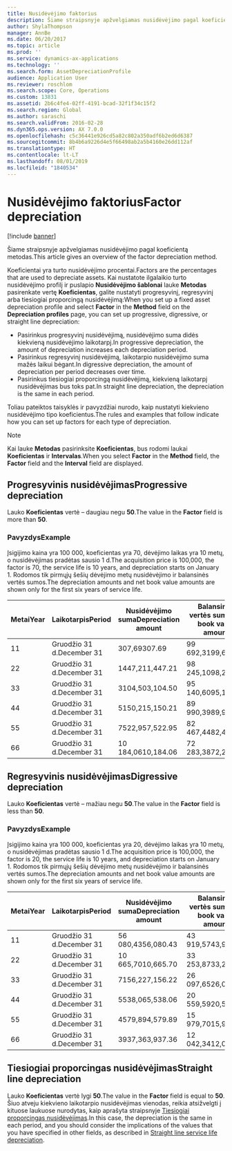 ```yaml
---
title: Nusidėvėjimo faktorius
description: Šiame straipsnyje apžvelgiamas nusidėvėjimo pagal koeficientą metodas.
author: ShylaThompson
manager: AnnBe
ms.date: 06/20/2017
ms.topic: article
ms.prod: ''
ms.service: dynamics-ax-applications
ms.technology: ''
ms.search.form: AssetDepreciationProfile
audience: Application User
ms.reviewer: roschlom
ms.search.scope: Core, Operations
ms.custom: 13831
ms.assetid: 2b6c4fe4-02ff-4191-bcad-32f1f34c15f2
ms.search.region: Global
ms.author: saraschi
ms.search.validFrom: 2016-02-28
ms.dyn365.ops.version: AX 7.0.0
ms.openlocfilehash: c5c36441e926cd5a82c802a350adf6b2ed6d6387
ms.sourcegitcommit: 8b4b6a9226d4e5f66498ab2a5b4160e26dd112af
ms.translationtype: HT
ms.contentlocale: lt-LT
ms.lasthandoff: 08/01/2019
ms.locfileid: "1840534"
---
```

# <a name="factor-depreciation"></a><span data-ttu-id="62cde-103">Nusidėvėjimo faktorius</span><span class="sxs-lookup"><span data-stu-id="62cde-103">Factor depreciation</span></span>

[!include [banner](../includes/banner.md)]

<span data-ttu-id="62cde-104">Šiame straipsnyje apžvelgiamas nusidėvėjimo pagal koeficientą metodas.</span><span class="sxs-lookup"><span data-stu-id="62cde-104">This article gives an overview of the factor depreciation method.</span></span>

<span data-ttu-id="62cde-105">Koeficientai yra turto nusidėvėjimo procentai.</span><span class="sxs-lookup"><span data-stu-id="62cde-105">Factors are the percentages that are used to depreciate assets.</span></span> <span data-ttu-id="62cde-106">Kai nustatote ilgalaikio turto nusidėvėjimo profilį ir puslapio **Nusidėvėjimo šablonai** lauke **Metodas** pasirenkate vertę  **Koeficientas**, galite nustatyti progresyvinį, regresyvinį arba tiesiogiai proporcingą nusidėvėjimą:</span><span class="sxs-lookup"><span data-stu-id="62cde-106">When you set up a fixed asset depreciation profile and select **Factor** in the **Method** field on the **Depreciation profiles** page, you can set up progressive, digressive, or straight line depreciation:</span></span>

-   <span data-ttu-id="62cde-107">Pasirinkus progresyvinį nusidėvėjimą, nusidėvėjimo suma didės kiekvieną nusidėvėjimo laikotarpį.</span><span class="sxs-lookup"><span data-stu-id="62cde-107">In progressive depreciation, the amount of depreciation increases each depreciation period.</span></span>
-   <span data-ttu-id="62cde-108">Pasirinkus regresyvinį nusidėvėjimą, laikotarpio nusidėvėjimo suma mažės laikui bėgant.</span><span class="sxs-lookup"><span data-stu-id="62cde-108">In digressive depreciation, the amount of depreciation per period decreases over time.</span></span>
-   <span data-ttu-id="62cde-109">Pasirinkus tiesiogiai proporcingą nusidėvėjimą, kiekvieną laikotarpį nusidėvėjimas bus toks pat.</span><span class="sxs-lookup"><span data-stu-id="62cde-109">In straight line depreciation, the depreciation is the same in each period.</span></span>

<span data-ttu-id="62cde-110">Toliau pateiktos taisyklės ir pavyzdžiai nurodo, kaip nustatyti kiekvieno nusidėvėjimo tipo koeficientus.</span><span class="sxs-lookup"><span data-stu-id="62cde-110">The rules and examples that follow indicate how you can set up factors for each type of depreciation.</span></span> 

> [!NOTE] 
> <span data-ttu-id="62cde-111">Kai lauke **Metodas** pasirinksite **Koeficientas**, bus rodomi laukai **Koeficientas** ir **Intervalas**.</span><span class="sxs-lookup"><span data-stu-id="62cde-111">When you select **Factor** in the **Method** field, the **Factor** field and the **Interval** field are displayed.</span></span>

## <a name="progressive-depreciation"></a><span data-ttu-id="62cde-112">Progresyvinis nusidėvėjimas</span><span class="sxs-lookup"><span data-stu-id="62cde-112">Progressive depreciation</span></span>
<span data-ttu-id="62cde-113">Lauko **Koeficientas** vertė – daugiau negu **50**.</span><span class="sxs-lookup"><span data-stu-id="62cde-113">The value in the **Factor** field is more than **50**.</span></span>

### <a name="example"></a><span data-ttu-id="62cde-114">Pavyzdys</span><span class="sxs-lookup"><span data-stu-id="62cde-114">Example</span></span>

<span data-ttu-id="62cde-115">Įsigijimo kaina yra 100 000, koeficientas yra 70, dėvėjimo laikas yra 10 metų, o nusidėvėjimas pradėtas sausio 1 d.</span><span class="sxs-lookup"><span data-stu-id="62cde-115">The acquisition price is 100,000, the factor is 70, the service life is 10 years, and depreciation starts on January 1.</span></span> <span data-ttu-id="62cde-116">Rodomos tik pirmųjų šešių dėvėjimo metų nusidėvėjimo ir balansinės vertės sumos.</span><span class="sxs-lookup"><span data-stu-id="62cde-116">The depreciation amounts and net book value amounts are shown only for the first six years of service life.</span></span>

| <span data-ttu-id="62cde-117">Metai</span><span class="sxs-lookup"><span data-stu-id="62cde-117">Year</span></span> | <span data-ttu-id="62cde-118">Laikotarpis</span><span class="sxs-lookup"><span data-stu-id="62cde-118">Period</span></span>      | <span data-ttu-id="62cde-119">Nusidėvėjimo suma</span><span class="sxs-lookup"><span data-stu-id="62cde-119">Depreciation amount</span></span> | <span data-ttu-id="62cde-120">Balansinės vertės suma</span><span class="sxs-lookup"><span data-stu-id="62cde-120">Net book value amount</span></span> |
|------|-------------|---------------------|-----------------------|
| <span data-ttu-id="62cde-121">1</span><span class="sxs-lookup"><span data-stu-id="62cde-121">1</span></span>    | <span data-ttu-id="62cde-122">Gruodžio 31 d.</span><span class="sxs-lookup"><span data-stu-id="62cde-122">December 31</span></span> | <span data-ttu-id="62cde-123">307,69</span><span class="sxs-lookup"><span data-stu-id="62cde-123">307.69</span></span>              | <span data-ttu-id="62cde-124">99 692,31</span><span class="sxs-lookup"><span data-stu-id="62cde-124">99,692.31</span></span>             |
| <span data-ttu-id="62cde-125">2</span><span class="sxs-lookup"><span data-stu-id="62cde-125">2</span></span>    | <span data-ttu-id="62cde-126">Gruodžio 31 d.</span><span class="sxs-lookup"><span data-stu-id="62cde-126">December 31</span></span> | <span data-ttu-id="62cde-127">1447,21</span><span class="sxs-lookup"><span data-stu-id="62cde-127">1,447.21</span></span>            | <span data-ttu-id="62cde-128">98 245,10</span><span class="sxs-lookup"><span data-stu-id="62cde-128">98,245.10</span></span>             |
| <span data-ttu-id="62cde-129">3</span><span class="sxs-lookup"><span data-stu-id="62cde-129">3</span></span>    | <span data-ttu-id="62cde-130">Gruodžio 31 d.</span><span class="sxs-lookup"><span data-stu-id="62cde-130">December 31</span></span> | <span data-ttu-id="62cde-131">3104,50</span><span class="sxs-lookup"><span data-stu-id="62cde-131">3,104.50</span></span>            | <span data-ttu-id="62cde-132">95 140,60</span><span class="sxs-lookup"><span data-stu-id="62cde-132">95,140.60</span></span>             |
| <span data-ttu-id="62cde-133">4</span><span class="sxs-lookup"><span data-stu-id="62cde-133">4</span></span>    | <span data-ttu-id="62cde-134">Gruodžio 31 d.</span><span class="sxs-lookup"><span data-stu-id="62cde-134">December 31</span></span> | <span data-ttu-id="62cde-135">5150,21</span><span class="sxs-lookup"><span data-stu-id="62cde-135">5,150.21</span></span>            | <span data-ttu-id="62cde-136">89 990,39</span><span class="sxs-lookup"><span data-stu-id="62cde-136">89,990.39</span></span>             |
| <span data-ttu-id="62cde-137">5</span><span class="sxs-lookup"><span data-stu-id="62cde-137">5</span></span>    | <span data-ttu-id="62cde-138">Gruodžio 31 d.</span><span class="sxs-lookup"><span data-stu-id="62cde-138">December 31</span></span> | <span data-ttu-id="62cde-139">7522,95</span><span class="sxs-lookup"><span data-stu-id="62cde-139">7,522.95</span></span>            | <span data-ttu-id="62cde-140">82 467,44</span><span class="sxs-lookup"><span data-stu-id="62cde-140">82,467.44</span></span>             |
| <span data-ttu-id="62cde-141">6</span><span class="sxs-lookup"><span data-stu-id="62cde-141">6</span></span>    | <span data-ttu-id="62cde-142">Gruodžio 31 d.</span><span class="sxs-lookup"><span data-stu-id="62cde-142">December 31</span></span> | <span data-ttu-id="62cde-143">10 184,06</span><span class="sxs-lookup"><span data-stu-id="62cde-143">10,184.06</span></span>           | <span data-ttu-id="62cde-144">72 283,38</span><span class="sxs-lookup"><span data-stu-id="62cde-144">72,283.38</span></span>             |

## <a name="digressive-depreciation"></a><span data-ttu-id="62cde-145">Regresyvinis nusidėvėjimas</span><span class="sxs-lookup"><span data-stu-id="62cde-145">Digressive depreciation</span></span>
<span data-ttu-id="62cde-146">Lauko **Koeficientas** vertė – mažiau negu **50**.</span><span class="sxs-lookup"><span data-stu-id="62cde-146">The value in the **Factor** field is less than **50**.</span></span>

### <a name="example"></a><span data-ttu-id="62cde-147">Pavyzdys</span><span class="sxs-lookup"><span data-stu-id="62cde-147">Example</span></span>

<span data-ttu-id="62cde-148">Įsigijimo kaina yra 100 000, koeficientas yra 20, dėvėjimo laikas yra 10 metų, o nusidėvėjimas pradėtas sausio 1 d.</span><span class="sxs-lookup"><span data-stu-id="62cde-148">The acquisition price is 100,000, the factor is 20, the service life is 10 years, and depreciation starts on January 1.</span></span> <span data-ttu-id="62cde-149">Rodomos tik pirmųjų šešių dėvėjimo metų nusidėvėjimo ir balansinės vertės sumos.</span><span class="sxs-lookup"><span data-stu-id="62cde-149">The depreciation amounts and net book value amounts are shown only for the first six years of service life.</span></span>

| <span data-ttu-id="62cde-150">Metai</span><span class="sxs-lookup"><span data-stu-id="62cde-150">Year</span></span> | <span data-ttu-id="62cde-151">Laikotarpis</span><span class="sxs-lookup"><span data-stu-id="62cde-151">Period</span></span>      | <span data-ttu-id="62cde-152">Nusidėvėjimo suma</span><span class="sxs-lookup"><span data-stu-id="62cde-152">Depreciation amount</span></span> | <span data-ttu-id="62cde-153">Balansinės vertės suma</span><span class="sxs-lookup"><span data-stu-id="62cde-153">Net book value amount</span></span> |
|------|-------------|---------------------|-----------------------|
| <span data-ttu-id="62cde-154">1</span><span class="sxs-lookup"><span data-stu-id="62cde-154">1</span></span>    | <span data-ttu-id="62cde-155">Gruodžio 31 d.</span><span class="sxs-lookup"><span data-stu-id="62cde-155">December 31</span></span> | <span data-ttu-id="62cde-156">56 080,43</span><span class="sxs-lookup"><span data-stu-id="62cde-156">56,080.43</span></span>           | <span data-ttu-id="62cde-157">43 919,57</span><span class="sxs-lookup"><span data-stu-id="62cde-157">43,919.57</span></span>             |
| <span data-ttu-id="62cde-158">2</span><span class="sxs-lookup"><span data-stu-id="62cde-158">2</span></span>    | <span data-ttu-id="62cde-159">Gruodžio 31 d.</span><span class="sxs-lookup"><span data-stu-id="62cde-159">December 31</span></span> | <span data-ttu-id="62cde-160">10 665,70</span><span class="sxs-lookup"><span data-stu-id="62cde-160">10,665.70</span></span>           | <span data-ttu-id="62cde-161">33 253,87</span><span class="sxs-lookup"><span data-stu-id="62cde-161">33,253.87</span></span>             |
| <span data-ttu-id="62cde-162">3</span><span class="sxs-lookup"><span data-stu-id="62cde-162">3</span></span>    | <span data-ttu-id="62cde-163">Gruodžio 31 d.</span><span class="sxs-lookup"><span data-stu-id="62cde-163">December 31</span></span> | <span data-ttu-id="62cde-164">7156,22</span><span class="sxs-lookup"><span data-stu-id="62cde-164">7,156.22</span></span>            | <span data-ttu-id="62cde-165">26 097,65</span><span class="sxs-lookup"><span data-stu-id="62cde-165">26,097.65</span></span>             |
| <span data-ttu-id="62cde-166">4</span><span class="sxs-lookup"><span data-stu-id="62cde-166">4</span></span>    | <span data-ttu-id="62cde-167">Gruodžio 31 d.</span><span class="sxs-lookup"><span data-stu-id="62cde-167">December 31</span></span> | <span data-ttu-id="62cde-168">5538,06</span><span class="sxs-lookup"><span data-stu-id="62cde-168">5,538.06</span></span>            | <span data-ttu-id="62cde-169">20 559,59</span><span class="sxs-lookup"><span data-stu-id="62cde-169">20,559.59</span></span>             |
| <span data-ttu-id="62cde-170">5</span><span class="sxs-lookup"><span data-stu-id="62cde-170">5</span></span>    | <span data-ttu-id="62cde-171">Gruodžio 31 d.</span><span class="sxs-lookup"><span data-stu-id="62cde-171">December 31</span></span> | <span data-ttu-id="62cde-172">4579,89</span><span class="sxs-lookup"><span data-stu-id="62cde-172">4,579.89</span></span>            | <span data-ttu-id="62cde-173">15 979,70</span><span class="sxs-lookup"><span data-stu-id="62cde-173">15,979.70</span></span>             |
| <span data-ttu-id="62cde-174">6</span><span class="sxs-lookup"><span data-stu-id="62cde-174">6</span></span>    | <span data-ttu-id="62cde-175">Gruodžio 31 d.</span><span class="sxs-lookup"><span data-stu-id="62cde-175">December 31</span></span> | <span data-ttu-id="62cde-176">3937,36</span><span class="sxs-lookup"><span data-stu-id="62cde-176">3,937.36</span></span>            | <span data-ttu-id="62cde-177">12 042,34</span><span class="sxs-lookup"><span data-stu-id="62cde-177">12,042.34</span></span>             |

## <a name="straight-line-depreciation"></a><span data-ttu-id="62cde-178">Tiesiogiai proporcingas nusidėvėjimas</span><span class="sxs-lookup"><span data-stu-id="62cde-178">Straight line depreciation</span></span>
<span data-ttu-id="62cde-179">Lauko **Koeficientas** vertė lygi **50**.</span><span class="sxs-lookup"><span data-stu-id="62cde-179">The value in the **Factor** field is equal to **50**.</span></span> <span data-ttu-id="62cde-180">Šiuo atveju kiekvieno laikotarpio nusidėvėjimas vienodas, reikia atsižvelgti į kituose laukuose nurodytas, kaip aprašyta straipsnyje [Tiesiogiai proporcingas nusidėvėjimas](straight-line-service-life-depreciation.md).</span><span class="sxs-lookup"><span data-stu-id="62cde-180">In this case, the depreciation is the same in each period, and you should consider the implications of the values that you have specified in other fields, as described in [Straight line service life depreciation](straight-line-service-life-depreciation.md).</span></span>



